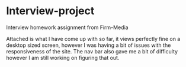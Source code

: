 # Interview-project
Interview homework assignment from Firm-Media

Attached is what I have come up with so far, it views perfectly fine on a desktop sized screen, however I was having a bit of issues with the responsiveness of the site. The nav bar also gave me a bit of difficulty however I am still working on figuring that out. 
